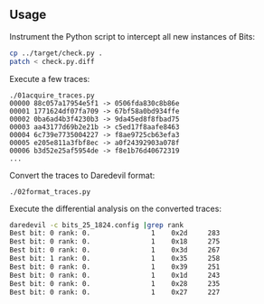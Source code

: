 Usage
-----

Instrument the Python script to intercept all new instances of Bits:

```bash
cp ../target/check.py .
patch < check.py.diff
```

Execute a few traces:

```
./01acquire_traces.py
00000 88c057a17954e5f1 -> 0506fda830c8b86e
00001 1771624df07fa709 -> 67bf58a0bd934ffe
00002 0ba6ad4b3f4230b3 -> 9da45ed8f8fbad75
00003 aa43177d69b2e21b -> c5ed17f8aafe8463
00004 6c739e7735004227 -> f8ae9725cb63efa3
00005 e205e811a3fbf8ec -> a0f24392903a078f
00006 b3d52e25af5954de -> f8e1b76d40672319
...
```

Convert the traces to Daredevil format:

```
./02format_traces.py
```

Execute the differential analysis on the converted traces:

```bash
daredevil -c bits_25_1824.config |grep rank
Best bit: 0 rank: 0.               1    0x2d     283
Best bit: 0 rank: 0.               1    0x18     275
Best bit: 0 rank: 0.               1    0x3d     267
Best bit: 1 rank: 0.               1    0x35     258
Best bit: 0 rank: 0.               1    0x39     251
Best bit: 0 rank: 0.               1    0x1d     243
Best bit: 0 rank: 0.               1    0x28     235
Best bit: 0 rank: 0.               1    0x27     227
```

